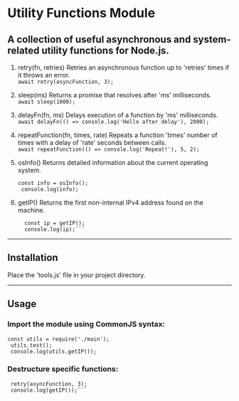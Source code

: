 # Utility Functions Module

## A collection of useful asynchronous and system-related utility functions for Node.js.


1. retry(fn, retries)
   Retries an asynchronous function up to 'retries' times if it throws an error.\
     ``await retry(asyncFunction, 3);``

2. sleep(ms)
   Returns a promise that resolves after 'ms' milliseconds.\
     ``await sleep(1000);``

3. delayFn(fn, ms)
   Delays execution of a function by 'ms' milliseconds.\
     ``await delayFn(() => console.log('Hello after delay'), 2000);``

4. repeatFunction(fn, times, rate)
   Repeats a function 'times' number of times with a delay of 'rate' seconds between calls.\
   ``await repeatFunction(() => console.log('Repeat!'), 5, 2);``

5. osInfo()
   Returns detailed information about the current operating system.
    ```
    const info = osInfo();
     console.log(info);
    ```

6. getIP()
   Returns the first non-internal IPv4 address found on the machine.
   ```
     const ip = getIP();
     console.log(ip);```

---

## Installation

Place the 'tools.js' file in your project directory.

---

## Usage

### Import the module using CommonJS syntax:

 ```
const utils = require('./main');
  utils.test();
  console.log(utils.getIP()); 
```
### Destructure specific functions:

 ``` const { retry, getIP } = require('./main');
  retry(asyncFunction, 3);
  console.log(getIP());```

